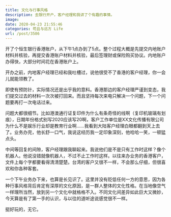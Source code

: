 ```yaml
---
title: 文化与行事风格
description: 去银行开户，客户经理和我讲了个有趣的事情。
image: 
date: 2020-04-23 21:55:46
categories: 苟且与远方 Life
url: /post/3586
---
```


开了个恒生银行香港账户，从下午1点办到了5点。整个过程大概是先提交内地账户材料并核验，再提交香港账户材料并核验，最后签理财或保险购买协议。内地账户办得快，大部分时间花在香港账户上。

开办之前，内地客户经理已经和我吐槽过，说他很受不了香港的客户经理，你一会儿就能领教了。

即使有预防针，实际情况还是出乎我的意料。香港那边的客户经理严谨到变态，我们提交过去的材料一次次被打回来。而且坚持每次来电只解决一个问题，下一个问题要再打一次电话过来。

问题大都很细节。比如港澳通行证复印件为什么有条奇怪的线啊（复印机玻璃有划痕），日期年份格式别写2020应该写20啊，客户工作单位是XX文化传播有限公司为什么不是娱乐行业却是教育行业啊……我看到大陆客户经理白眼都翻到天上去了。业务办完，他长舒一口气，我说这经历我一定印象深刻，他哈哈一笑，一顿猛点头。

中间等回复的间隙，客户经理跟我聊起来。我说他们是不是只有工作时这样？像个机器人。他说没错就像机器人，不过不止工作时这样。以往来办业务的香港客户，文件上每个字都要看得清清楚楚。台湾的客户又很不一样，不会那么仔细，但很喜欢和你各种客套。

一个下午业务办下来，也算是长见识了。这里并没有贬低任何一方的意思，因为各种行事风格背后肯定有深厚的文化原因，是一群人整体的文化性格。在当地像空气一样理所当然，放到另一个文化中就格格不入。不同文化间差异如此巨大又微妙，今天算是有了第一手的认识，与以往的道听途说感觉很不一样。

挺好玩的，无它。